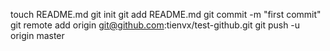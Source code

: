 touch README.md
git init
git add README.md
git commit -m "first commit"
git remote add origin git@github.com:tienvx/test-github.git
git push -u origin master
